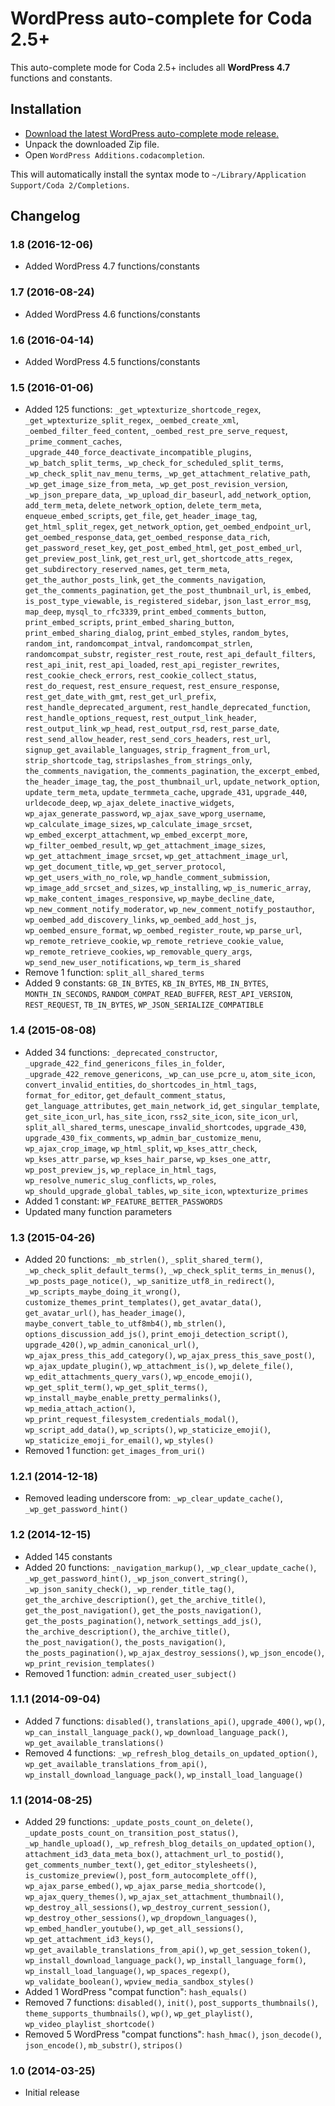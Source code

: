 # WordPress auto-complete for Coda 2.5+

This auto-complete mode for Coda 2.5+ includes all __WordPress 4.7__ functions and constants.

## Installation

* [Download the latest WordPress auto-complete mode release.](https://github.com/tillkruess/Coda-WordPress-Mode/archive/1.8.zip)
* Unpack the downloaded Zip file.
* Open `WordPress Additions.codacompletion`.

This will automatically install the syntax mode to `~/Library/Application Support/Coda 2/Completions`.

## Changelog

### 1.8 (2016-12-06)
  - Added WordPress 4.7 functions/constants

### 1.7 (2016-08-24)
  - Added WordPress 4.6 functions/constants

### 1.6 (2016-04-14)
  - Added WordPress 4.5 functions/constants

### 1.5 (2016-01-06)

  - Added 125 functions: `_get_wptexturize_shortcode_regex`, `_get_wptexturize_split_regex`, `_oembed_create_xml`, `_oembed_filter_feed_content`, `_oembed_rest_pre_serve_request`, `_prime_comment_caches`, `_upgrade_440_force_deactivate_incompatible_plugins`, `_wp_batch_split_terms`, `_wp_check_for_scheduled_split_terms`, `_wp_check_split_nav_menu_terms`, `_wp_get_attachment_relative_path`, `_wp_get_image_size_from_meta`, `_wp_get_post_revision_version`, `_wp_json_prepare_data`, `_wp_upload_dir_baseurl`, `add_network_option`, `add_term_meta`, `delete_network_option`, `delete_term_meta`, `enqueue_embed_scripts`, `get_file`, `get_header_image_tag`, `get_html_split_regex`, `get_network_option`, `get_oembed_endpoint_url`, `get_oembed_response_data`, `get_oembed_response_data_rich`, `get_password_reset_key`, `get_post_embed_html`, `get_post_embed_url`, `get_preview_post_link`, `get_rest_url`, `get_shortcode_atts_regex`, `get_subdirectory_reserved_names`, `get_term_meta`, `get_the_author_posts_link`, `get_the_comments_navigation`, `get_the_comments_pagination`, `get_the_post_thumbnail_url`, `is_embed`, `is_post_type_viewable`, `is_registered_sidebar`, `json_last_error_msg`, `map_deep`, `mysql_to_rfc3339`, `print_embed_comments_button`, `print_embed_scripts`, `print_embed_sharing_button`, `print_embed_sharing_dialog`, `print_embed_styles`, `random_bytes`, `random_int`, `randomcompat_intval`, `randomcompat_strlen`, `randomcompat_substr`, `register_rest_route`, `rest_api_default_filters`, `rest_api_init`, `rest_api_loaded`, `rest_api_register_rewrites`, `rest_cookie_check_errors`, `rest_cookie_collect_status`, `rest_do_request`, `rest_ensure_request`, `rest_ensure_response`, `rest_get_date_with_gmt`, `rest_get_url_prefix`, `rest_handle_deprecated_argument`, `rest_handle_deprecated_function`, `rest_handle_options_request`, `rest_output_link_header`, `rest_output_link_wp_head`, `rest_output_rsd`, `rest_parse_date`, `rest_send_allow_header`, `rest_send_cors_headers`, `rest_url`, `signup_get_available_languages`, `strip_fragment_from_url`, `strip_shortcode_tag`, `stripslashes_from_strings_only`, `the_comments_navigation`, `the_comments_pagination`, `the_excerpt_embed`, `the_header_image_tag`, `the_post_thumbnail_url`, `update_network_option`, `update_term_meta`, `update_termmeta_cache`, `upgrade_431`, `upgrade_440`, `urldecode_deep`, `wp_ajax_delete_inactive_widgets`, `wp_ajax_generate_password`, `wp_ajax_save_wporg_username`, `wp_calculate_image_sizes`, `wp_calculate_image_srcset`, `wp_embed_excerpt_attachment`, `wp_embed_excerpt_more`, `wp_filter_oembed_result`, `wp_get_attachment_image_sizes`, `wp_get_attachment_image_srcset`, `wp_get_attachment_image_url`, `wp_get_document_title`, `wp_get_server_protocol`, `wp_get_users_with_no_role`, `wp_handle_comment_submission`, `wp_image_add_srcset_and_sizes`, `wp_installing`, `wp_is_numeric_array`, `wp_make_content_images_responsive`, `wp_maybe_decline_date`, `wp_new_comment_notify_moderator`, `wp_new_comment_notify_postauthor`, `wp_oembed_add_discovery_links`, `wp_oembed_add_host_js`, `wp_oembed_ensure_format`, `wp_oembed_register_route`, `wp_parse_url`, `wp_remote_retrieve_cookie`, `wp_remote_retrieve_cookie_value`, `wp_remote_retrieve_cookies`, `wp_removable_query_args`, `wp_send_new_user_notifications`, `wp_term_is_shared`
  - Remove 1 function: `split_all_shared_terms`
  - Added 9 constants: `GB_IN_BYTES`, `KB_IN_BYTES`, `MB_IN_BYTES`, `MONTH_IN_SECONDS`, `RANDOM_COMPAT_READ_BUFFER`, `REST_API_VERSION`, `REST_REQUEST`, `TB_IN_BYTES`, `WP_JSON_SERIALIZE_COMPATIBLE`

### 1.4 (2015-08-08)

  - Added 34 functions: `_deprecated_constructor`, `_upgrade_422_find_genericons_files_in_folder`, `_upgrade_422_remove_genericons`, `_wp_can_use_pcre_u`, `atom_site_icon`, `convert_invalid_entities`, `do_shortcodes_in_html_tags`, `format_for_editor`, `get_default_comment_status`, `get_language_attributes`, `get_main_network_id`, `get_singular_template`, `get_site_icon_url`, `has_site_icon`, `rss2_site_icon`, `site_icon_url`, `split_all_shared_terms`, `unescape_invalid_shortcodes`, `upgrade_430`, `upgrade_430_fix_comments`, `wp_admin_bar_customize_menu`, `wp_ajax_crop_image`, `wp_html_split`, `wp_kses_attr_check`, `wp_kses_attr_parse`, `wp_kses_hair_parse`, `wp_kses_one_attr`, `wp_post_preview_js`, `wp_replace_in_html_tags`, `wp_resolve_numeric_slug_conflicts`, `wp_roles`, `wp_should_upgrade_global_tables`, `wp_site_icon`, `wptexturize_primes`
  - Added 1 constant: `WP_FEATURE_BETTER_PASSWORDS`
  - Updated many function parameters

### 1.3 (2015-04-26)

  - Added 20 functions: `_mb_strlen()`, `_split_shared_term()`, `_wp_check_split_default_terms()`, `_wp_check_split_terms_in_menus()`, `_wp_posts_page_notice()`, `_wp_sanitize_utf8_in_redirect()`, `_wp_scripts_maybe_doing_it_wrong()`, `customize_themes_print_templates()`, `get_avatar_data()`, `get_avatar_url()`, `has_header_image()`, `maybe_convert_table_to_utf8mb4()`, `mb_strlen()`, `options_discussion_add_js()`, `print_emoji_detection_script()`, `upgrade_420()`, `wp_admin_canonical_url()`, `wp_ajax_press_this_add_category()`, `wp_ajax_press_this_save_post()`, `wp_ajax_update_plugin()`, `wp_attachment_is()`, `wp_delete_file()`, `wp_edit_attachments_query_vars()`, `wp_encode_emoji()`, `wp_get_split_term()`, `wp_get_split_terms()`, `wp_install_maybe_enable_pretty_permalinks()`, `wp_media_attach_action()`, `wp_print_request_filesystem_credentials_modal()`, `wp_script_add_data()`, `wp_scripts()`, `wp_staticize_emoji()`, `wp_staticize_emoji_for_email()`, `wp_styles()`
  - Removed 1 function: `get_images_from_uri()`

### 1.2.1 (2014-12-18)

  - Removed leading underscore from: `_wp_clear_update_cache()`, `_wp_get_password_hint()`

### 1.2 (2014-12-15)

  - Added 145 constants
  - Added 20 functions: `_navigation_markup()`, `_wp_clear_update_cache()`, `_wp_get_password_hint()`, `_wp_json_convert_string()`, `_wp_json_sanity_check()`, `_wp_render_title_tag()`, `get_the_archive_description()`, `get_the_archive_title()`, `get_the_post_navigation()`, `get_the_posts_navigation()`, `get_the_posts_pagination()`, `network_settings_add_js()`, `the_archive_description()`, `the_archive_title()`, `the_post_navigation()`, `the_posts_navigation()`, `the_posts_pagination()`, `wp_ajax_destroy_sessions()`, `wp_json_encode()`, `wp_print_revision_templates()`
  - Removed 1 function: `admin_created_user_subject()`

### 1.1.1 (2014-09-04)

  - Added 7 functions: `disabled()`, `translations_api()`, `upgrade_400()`, `wp()`, `wp_can_install_language_pack()`, `wp_download_language_pack()`, `wp_get_available_translations()`
  - Removed 4 functions: `_wp_refresh_blog_details_on_updated_option()`, `wp_get_available_translations_from_api()`, `wp_install_download_language_pack()`, `wp_install_load_language()`

### 1.1 (2014-08-25)

  - Added 29 functions: `_update_posts_count_on_delete()`, `_update_posts_count_on_transition_post_status()`, `_wp_handle_upload()`, `_wp_refresh_blog_details_on_updated_option()`, `attachment_id3_data_meta_box()`, `attachment_url_to_postid()`, `get_comments_number_text()`, `get_editor_stylesheets()`, `is_customize_preview()`, `post_form_autocomplete_off()`, `wp_ajax_parse_embed()`, `wp_ajax_parse_media_shortcode()`, `wp_ajax_query_themes()`, `wp_ajax_set_attachment_thumbnail()`, `wp_destroy_all_sessions()`, `wp_destroy_current_session()`, `wp_destroy_other_sessions()`, `wp_dropdown_languages()`, `wp_embed_handler_youtube()`, `wp_get_all_sessions()`, `wp_get_attachment_id3_keys()`, `wp_get_available_translations_from_api()`, `wp_get_session_token()`, `wp_install_download_language_pack()`, `wp_install_language_form()`, `wp_install_load_language()`, `wp_spaces_regexp()`, `wp_validate_boolean()`, `wpview_media_sandbox_styles()`
  - Added 1 WordPress "compat function": `hash_equals()`
  - Removed 7 functions: `disabled()`, `init()`, `post_supports_thumbnails()`, `theme_supports_thumbnails()`, `wp()`, `wp_get_playlist()`, `wp_video_playlist_shortcode()`
  - Removed 5 WordPress "compat functions": `hash_hmac()`, `json_decode()`, `json_encode()`, `mb_substr()`, `stripos()`

### 1.0 (2014-03-25)

  - Initial release
